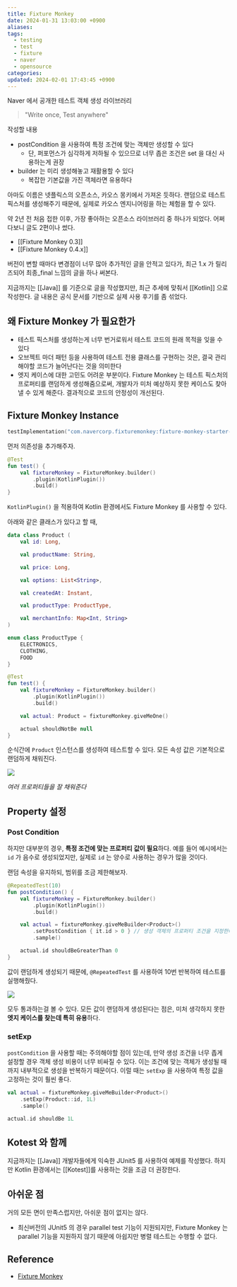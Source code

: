 ```yaml
---
title: Fixture Monkey
date: 2024-01-31 13:03:00 +0900
aliases: 
tags:
  - testing
  - test
  - fixture
  - naver
  - opensource
categories: 
updated: 2024-02-01 17:43:45 +0900
---
```


Naver 에서 공개한 테스트 객체 생성 라이브러리

> "Write once, Test anywhere"

작성할 내용

- postCondition 을 사용하여 특정 조건에 맞는 객체만 생성할 수 있다
    - 단, 퍼포먼스가 심각하게 저하될 수 있으므로 너무 좁은 조건은 set 을 대신 사용하는게 권장
- builder 는 미리 생성해놓고 재활용할 수 있다
    - 복잡한 기본값을 가진 객체라면 유용하다

아마도 이름은 넷플릭스의 오픈소스, 카오스 몽키에서 가져온 듯하다. 랜덤으로 테스트 픽스처를 생성해주기 때문에, 실제로 카오스 엔지니어링을 하는 체험을 할 수 있다.

약 2년 전 처음 접한 이후, 가장 좋아하는 오픈소스 라이브러리 중 하나가 되었다. 어쩌다보니 글도 2편이나 썼다.

- [[Fixture Monkey 0.3]]
- [[Fixture Monkey 0.4.x]]

버전이 변할 때마다 변경점이 너무 많아 추가적인 글을 안적고 있다가, 최근 1.x 가 릴리즈되어 최종_final 느낌의 글을 하나 써본다.

지금까지는 [[Java]] 를 기준으로 글을 작성했지만, 최근 추세에 맞춰서 [[Kotlin]] 으로 작성한다. 글 내용은 공식 문서를 기반으로 실제 사용 후기를 좀 섞었다.

## 왜 Fixture Monkey 가 필요한가

- 테스트 픽스처를 생성하는게 너무 번거로워서 테스트 코드의 원래 목적을 잊을 수 있다
- 오브젝트 마더 패턴 등을 사용하여 테스트 전용 클래스를 구현하는 것은, 결국 관리해야할 코드가 늘어난다는 것을 의미한다
- 엣지 케이스에 대한 고민도 어려운 부분이다. Fixture Monkey 는 테스트 픽스처의 프로퍼티를 랜덤하게 생성해줌으로써, 개발자가 미처 예상하지 못한 케이스도 찾아낼 수 있게 해준다. 결과적으로 코드의 안정성이 개선된다.

## Fixture Monkey Instance

```kotlin
testImplementation("com.navercorp.fixturemonkey:fixture-monkey-starter-kotlin:1.0.13")
```

먼저 의존성을 추가해주자.

```kotlin
@Test
fun test() {
    val fixtureMonkey = FixtureMonkey.builder()
        .plugin(KotlinPlugin())
        .build()
}
```

`KotlinPlugin()` 을 적용하여 Kotlin 환경에서도 Fixture Monkey 를 사용할 수 있다.

아래와 같은 클래스가 있다고 할 때,

```kotlin
data class Product (
    val id: Long,

    val productName: String,

    val price: Long,

    val options: List<String>,

    val createdAt: Instant,

    val productType: ProductType,

    val merchantInfo: Map<Int, String>
)

enum class ProductType {
    ELECTRONICS,
    CLOTHING,
    FOOD
}
```

```kotlin
@Test
fun test() {
    val fixtureMonkey = FixtureMonkey.builder()
        .plugin(KotlinPlugin())
        .build()

    val actual: Product = fixtureMonkey.giveMeOne()

    actual shouldNotBe null
}
```

순식간에 `Product` 인스턴스를 생성하여 테스트할 수 있다. 모든 속성 값은 기본적으로 랜덤하게 채워진다.

![](https://i.imgur.com/OxgNxNx.png)

_여러 프로퍼티들을 잘 채워준다_

## Property 설정

### Post Condition

하지만 대부분의 경우, **특정 조건에 맞는 프로퍼티 값이 필요**하다. 예를 들어 예시에서는 `id` 가 음수로 생성되었지만, 실제로 `id` 는 양수로 사용하는 경우가 많을 것이다.

랜덤 속성을 유지하되, 범위를 조금 제한해보자.

```kotlin
@RepeatedTest(10)
fun postCondition() {
    val fixtureMonkey = FixtureMonkey.builder()
        .plugin(KotlinPlugin())
        .build()

    val actual = fixtureMonkey.giveMeBuilder<Product>()
        .setPostCondition { it.id > 0 } // 생성 객체의 프로퍼티 조건을 지정한다
        .sample()

    actual.id shouldBeGreaterThan 0
}
```

값이 랜덤하게 생성되기 때문에, `@RepeatedTest` 를 사용하여 10번 반복하여 테스트를 실행해줬다.

![](https://i.imgur.com/9NCTgr5.png)

모두 통과하는걸 볼 수 있다. 모든 값이 랜덤하게 생성된다는 점은, 미처 생각하지 못한 **엣지 케이스를 찾는데 특히 유용**하다.

### setExp

`postCondition` 을 사용할 때는 주의해야할 점이 있는데, 만약 생성 조건을 너무 좁게 설정할 경우 객체 생성 비용이 너무 비싸질 수 있다. 이는 조건에 맞는 객체가 생성될 때까지 내부적으로 생성을 반복하기 때문이다. 이럴 때는 `setExp` 을 사용하여 특정 값을 고정하는 것이 훨씬 좋다.

```kotlin
val actual = fixtureMonkey.giveMeBuilder<Product>()
    .setExp(Product::id, 1L)
    .sample()

actual.id shouldBe 1L
```

## Kotest 와 함께

지금까지는 [[Java]] 개발자들에게 익숙한 JUnit5 를 사용하여 예제를 작성했다. 하지만 Kotlin 환경에서는 [[Kotest]]를 사용하는 것을 조금 더 권장한다.

## 아쉬운 점

거의 모든 면이 만족스럽지만, 아쉬운 점이 없지는 않다.

- 최신버전의 JUnit5 의 경우 parallel test 기능이 지원되지만, Fixture Monkey 는 parallel 기능을 지원하지 않기 때문에 아쉽지만 병렬 테스트는 수행할 수 없다.

## Reference

- [Fixture Monkey](https://github.com/naver/fixture-monkey)

